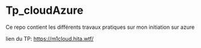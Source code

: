 # Tp_cloudAzure
Ce repo contient les différents travaux pratiques sur mon initiation sur azure

lien du TP: https://m1cloud.hita.wtf/

